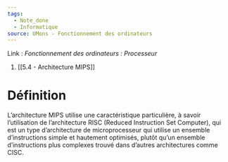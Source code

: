 ```yaml
---
tags:
  - Note_done
  - Informatique
source: UMons - Fonctionnement des ordinateurs
---
```


Link :
_Fonctionnement des ordinateurs : Processeur_
1. [[5.4 - Architecture MIPS]]

# Définition
L’architecture MIPS utilise une caractéristique particulière, à savoir l’utilisation de l’architecture RISC (Reduced Instruction Set Computer), qui est un type d’architecture de microprocesseur qui utilise un ensemble d’instructions simple et hautement optimisés, plutôt qu’un ensemble d’instructions plus complexes trouvé dans d’autres architectures comme CISC. 
